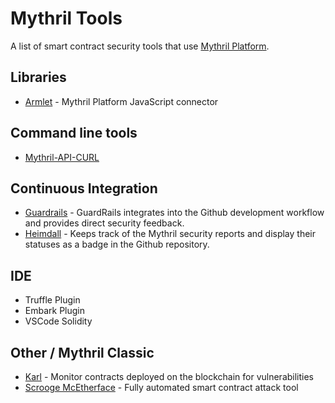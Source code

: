 # Mythril Tools

A list of smart contract security tools that use [Mythril Platform](https://mythril.ai).

## Libraries

- [Armlet](https://github.com/ConsenSys/armlet) - Mythril Platform JavaScript connector

## Command line tools

- [Mythril-API-CURL](https://github.com/rocky/mythril-api-curl/)

## Continuous Integration

- [Guardrails](https://www.guardrails.io) - GuardRails integrates into the Github development workflow and provides direct security feedback.
- [Heimdall](https://heimdall.maddevs.io) - Keeps track of the Mythril security reports and display their statuses as a badge in the Github repository.

## IDE

- Truffle Plugin
- Embark Plugin
- VSCode Solidity

## Other / Mythril Classic

- [Karl](https://github.com/cleanunicorn/karl) - Monitor contracts deployed on the blockchain for vulnerabilities
- [Scrooge McEtherface](https://github.com/b-mueller/scrooge-mcetherface/blob/master/README.md) - Fully automated smart contract attack tool


